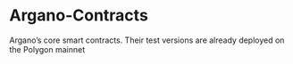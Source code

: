 # Argano-Contracts
Argano’s core smart contracts. Their test versions are already deployed on the Polygon mainnet
